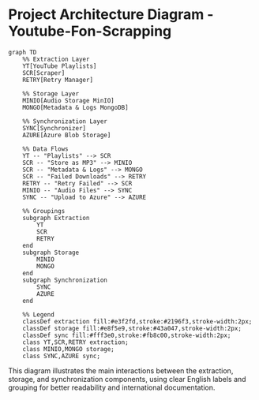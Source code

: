 # Project Architecture Diagram - Youtube-Fon-Scrapping

```mermaid
graph TD
    %% Extraction Layer
    YT[YouTube Playlists]
    SCR[Scraper]
    RETRY[Retry Manager]

    %% Storage Layer
    MINIO[Audio Storage MinIO]
    MONGO[Metadata & Logs MongoDB]

    %% Synchronization Layer
    SYNC[Synchronizer]
    AZURE[Azure Blob Storage]

    %% Data Flows
    YT -- "Playlists" --> SCR
    SCR -- "Store as MP3" --> MINIO
    SCR -- "Metadata & Logs" --> MONGO
    SCR -- "Failed Downloads" --> RETRY
    RETRY -- "Retry Failed" --> SCR
    MINIO -- "Audio Files" --> SYNC
    SYNC -- "Upload to Azure" --> AZURE

    %% Groupings
    subgraph Extraction
        YT
        SCR
        RETRY
    end
    subgraph Storage
        MINIO
        MONGO
    end
    subgraph Synchronization
        SYNC
        AZURE
    end

    %% Legend
    classDef extraction fill:#e3f2fd,stroke:#2196f3,stroke-width:2px;
    classDef storage fill:#e8f5e9,stroke:#43a047,stroke-width:2px;
    classDef sync fill:#fff3e0,stroke:#fb8c00,stroke-width:2px;
    class YT,SCR,RETRY extraction;
    class MINIO,MONGO storage;
    class SYNC,AZURE sync;

```

This diagram illustrates the main interactions between the extraction, storage, and synchronization components, using clear English labels and grouping for better readability and international documentation.